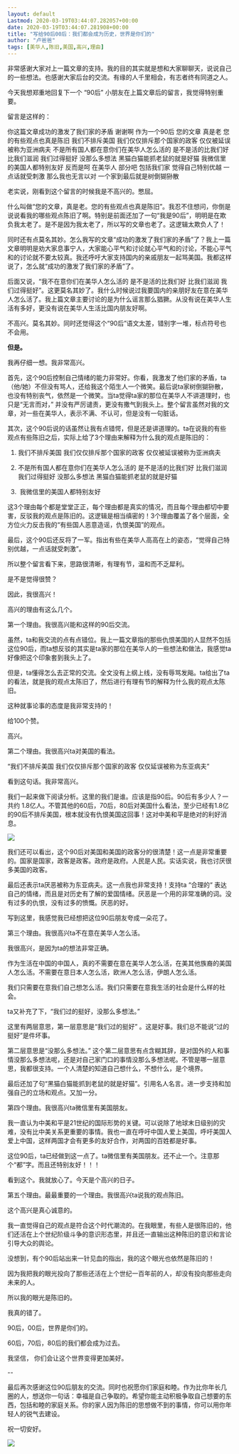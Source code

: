 ```yaml
---
layout: default
Lastmod: 2020-03-19T03:44:07.282057+00:00
date: 2020-03-19T03:44:07.281908+00:00
title: "写给90后00后：我们都会成为历史，世界是你们的"
author: "卢爸爸"
tags: [美华人,陈旧,美国,高兴,理由]
---
```


非常感谢大家对上一篇文章的支持。我的目的其实就是想和大家聊聊天，说说自己的一些想法。也感谢大家后台的交流。有缘的人千里相会，有志者终有同道之人。

今天我想郑重地回复下一个 “90后” 小朋友在上篇文章后的留言，我觉得特别重要。

留言是这样的：  

你这篇文章成功的激发了我们家的矛盾 谢谢啊 作为一个90后 您的文章 真是老 您的有些观点也真是陈旧 我们不排斥美国 我们仅仅排斥那个国家的政客 仅仅被延误被称为亚洲病夫 不是所有国人都在意你们在美华人怎么活的 是不是活的比我们好 比我们滋润 我们过得挺好 没那么多想法 黑猫白猫能抓老鼠的就是好猫 我微信里的美国人都特别友好 反而是呵 在美华人 部分吧 包括我们家 觉得自己特别优越 一点话就受刺激 那么我也无言以对 一个家到最后就是树倒猢狲散

老实说，刚看到这个留言的时候我是不高兴的。憋屈。

什么叫做“您的文章，真是老。您的有些观点也真是陈旧”。我忍不住想问，你倒是说说看我的哪些观点陈旧了啊。特别是前面还加了一句“我是90后”，明明是在欺负我太老了。是不是因为我太老了，所以写的文章也老了。这逻辑太欺负人了！

同时还有点莫名其妙。怎么我写的文章“成功的激发了我们家的矛盾”了？我上一篇文章明明是劝大家息事宁人，大家能心平气和讨论就心平气和的讨论，不能心平气和的讨论就不要太较真。我还呼吁大家支持国内的亲戚朋友一起骂美国。我都这样说了，怎么就“成功的激发了我们家的矛盾”了。

后面又说，“我不在意你们在美华人怎么活的 是不是活的比我们好 比我们滋润 我们过得挺好”。这更莫名其妙了。我什么时候说过我要国内的亲朋好友在意在美华人怎么活了。我上篇文章主要讨论的是为什么谣言那么猖獗。从没有说在美华人生活有多好，更没有说在美华人生活比国内朋友好啊。

不高兴。莫名其妙。同时还觉得这个“90后”语文太差，错别字一堆，标点符号也不会用。

**但是。**

我再仔细一想。我非常高兴。

首先，这个90后控制自己情绪的能力非常好。你看，我激发了他们家的矛盾，ta（他/她）不但没有骂人，还给我这个陌生人一个微笑。最后说ta家树倒猢狲散，也没有特别丧气，依然是一个微笑。当ta觉得ta家的那位在美华人不讲道理时，也只是“无言而对，” 并没有严厉谴责，更没有撒气到我头上。整个留言虽然对我的文章，对一些在美华人，表示不满、不认可，但是没有一句脏话。  

其次，这个90后说的话虽然让我有点错愕，但是还是讲道理的。ta在说我的有些观点有些陈旧之后，实际上给了3个理由来解释为什么我的观点是陈旧的：

1.  我们不排斥美国 我们仅仅排斥那个国家的政客 仅仅被延误被称为亚洲病夫 
    
2.  不是所有国人都在意你们在美华人怎么活的 是不是活的比我们好 比我们滋润 我们过得挺好 没那么多想法 黑猫白猫能抓老鼠的就是好猫
    
3.   我微信里的美国人都特别友好
    

这3个理由每个都是堂堂正正，每个理由都是真实的情况，而且每个理由都切中要害，反驳我的观点是陈旧的。这逻辑是相当缜密的！3个理由覆盖了各个层面，全方位火力反击我的“有些国人恶意造谣，仇恨美国”的观点。

最后，这个90后还反将了一军。指出有些在美华人高高在上的姿态，“觉得自己特别优越，一点话就受刺激”。  

所以整个留言看下来，思路很清晰，有理有节，温和而不乏犀利。

是不是觉得很赞？

因此，我很高兴！

高兴的理由有这么几个。

第一个理由。我很高兴能和这样的90后交流。

虽然，ta和我交流的点有点错位。我上一篇文章指的那些仇恨美国的人显然不包括这位90后，而ta想反驳的其实是ta家的那位在美华人的一些想法和做法，我感觉ta好像把这个印象套到我头上了。

但是，ta懂得怎么去正常的交流。全文没有上纲上线，没有辱骂发飚。ta给出了ta的看法，就是我的观点太陈旧了，然后进行有理有节的解释为什么我的观点太陈旧。  

这种就事论事的态度是我非常支持的！  

给100个赞。

高兴。  

第二个理由。我很高兴ta对美国的看法。

“我们不排斥美国 我们仅仅排斥那个国家的政客 仅仅延误被称为东亚病夫”

看到这句话。我非常高兴。

我们一起来做下阅读分析。这里的我们是谁。应该是指90后。90后有多少人？一共约 1.8亿人。不管其他的60后，70后，80后对美国什么看法，至少已经有1.8亿的90后不排斥美国，根本就没有仇恨美国这回事！这对中美和平是绝对的利好消息。

![](https://images.weserv.nl/?url=https%3A//mmbiz.qpic.cn/mmbiz_png/1Ctw666j3hBVibt3mY9wXqFv01ASFvkQS32U4A01emicucLE7u3qbEykGWluAmb3icaytvnYic5y9JicdcdREWlIQPg/640%3Fwx_fmt%3Dpng)

我们还可以看出，这个90后对美国和美国的政客分的很清楚！这一点是非常重要的。国家是国家，政客是政客。政府是政府。人民是人民。实话实说，我也讨厌很多美国的政客。

最后还表示ta厌恶被称为东亚病夫。这一点我也非常支持！支持ta “合理的“ 表达自己的情绪，而且是对历史有了解的爱国情绪。厌恶是一个用的非常准确的词。没有过多的仇恨，没有过多的愤慨。厌恶的好。

写到这里，我感觉我已经想把这位90后朋友夸成一朵花了。

第三个理由。我很高兴ta不在意在美华人怎么活。

我很高兴，是因为ta的想法非常正确。

作为生活在中国的中国人，真的不需要在意在美华人怎么活，在美其他族裔的美国人怎么活。不需要在意日本人怎么活，欧洲人怎么活，伊朗人怎么活。

我们只需要在意我们自己想怎么活。我们只需要在意我生活的社会是什么样的社会。  

ta又补充了下，“我们过的挺好，没那么多想法。”

这里有两层意思，第一层意思是“我们过的挺好” 。这是好事。我们总不能说“过的挺好”是件坏事。

第二层意思是“没那么多想法。” 这个第二层意思有点含糊其辞，是对国外的人和事情没那么多想法呢，还是对自己家门口的事情没那么多想法呢。不管是哪一层意思，我都很支持。一个人清楚的知道自己想什么，不想什么，是个境界。

最后还加了句“黑猫白猫能抓到老鼠的就是好猫”。引用名人名言。进一步支持和加强自己的立场和观点。又加一分。

第四个理由。我很高兴ta微信里有美国朋友。  

我一直认为中美和平是21世纪的国际形势的关键。可以说除了地球末日级别的灾难，没有比中美关系更重要的事情。我也一直在呼吁中国人爱上美国，呼吁美国人爱上中国，这样两国才会有更多的友好合作，对两国的百姓都是好事。  

这位90后，ta已经做到这一点了。ta微信里有美国朋友。还不止一个。注意那个“都”字。而且还特别友好！！！  

看到这个。我就放心了。今天是个高兴的日子。  

第五个理由。最最重要的一个理由。我很高兴ta说我的观点陈旧。  

这个高兴是真心诚意的。

我一直觉得自己的观点是符合这个时代潮流的。在我眼里，有些人是很陈旧的，他们还活在上个世纪阶级斗争的意识形态里，并且还一直输出这种陈旧的意识和言论引导大众的舆论。  

没想到，有个90后站出来一针见血的指出，我的这个眼光也依然是陈旧的！

因为我把我的眼光投向了那些还活在上个世纪一百年前的人，却没有投向那些走向未来的人。

所以我的眼光是陈旧的。

我真的错了。

90后，00后，世界是你们的。

60后，70后，80后的我们都会成为过去。  

我坚信， 你们会让这个世界变得更加美好。  

\--  

最后再次感谢这位90后朋友的交流。同时也祝愿你们家庭和睦。作为比你年长几圈的人，想送你一句话：幸福是自己争取的。希望你能主动积极争取自己想要的东西，包括和睦的家庭关系。你的家人因为陈旧的思想做不到的事情，你可以用你年轻人的锐气去建设。

祝一切安好。

![](https://images.weserv.nl/?url=https%3A//mmbiz.qpic.cn/mmbiz_jpg/1Ctw666j3hBVibt3mY9wXqFv01ASFvkQSoxzlsqSnLC8ZOHIfj8fBwm84EyQaIuc9KtZXddnhp3BiclzTplzgywA/640%3Fwx_fmt%3Djpeg)

